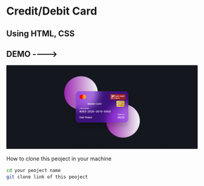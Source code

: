 Credit/Debit Card
====================

Using HTML, CSS 
---------------------

DEMO ---->
---------------------


![image](https://github.com/thakordixit567/Credit-Card/blob/master/demo/Screenshot%20(207).png)



How to clone this peoject in your machine 

 ```sh
 cd your peoject name
git clone link of this peoject
